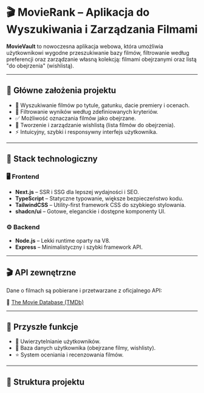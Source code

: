 # 🎬 MovieRank – Aplikacja do Wyszukiwania i Zarządzania Filmami

**MovieVault** to nowoczesna aplikacja webowa, która umożliwia użytkownikowi wygodne przeszukiwanie bazy filmów, filtrowanie według preferencji oraz zarządzanie własną kolekcją: filmami obejrzanymi oraz listą "do obejrzenia" (wishlistą).

---

## 📌 Główne założenia projektu

- 🔎 Wyszukiwanie filmów po tytule, gatunku, dacie premiery i ocenach.
- 📂 Filtrowanie wyników według zdefiniowanych kryteriów.
- ✅ Możliwość oznaczania filmów jako obejrzane.
- 🎯 Tworzenie i zarządzanie wishlistą (lista filmów do obejrzenia).
- ⚡ Intuicyjny, szybki i responsywny interfejs użytkownika.

---

## 🧱 Stack technologiczny

### 🖥️ Frontend

- **Next.js** – SSR i SSG dla lepszej wydajności i SEO.
- **TypeScript** – Statyczne typowanie, większe bezpieczeństwo kodu.
- **TailwindCSS** – Utility-first framework CSS do szybkiego stylowania.
- **shadcn/ui** – Gotowe, eleganckie i dostępne komponenty UI.

### ⚙️ Backend

- **Node.js** – Lekki runtime oparty na V8.
- **Express** – Minimalistyczny i szybki framework API.

---

## 🎬 API zewnętrzne

Dane o filmach są pobierane i przetwarzane z oficjalnego API:

🔗 [The Movie Database (TMDb)](https://developer.themoviedb.org)

---

## 🚀 Przyszłe funkcje

- 🔐 Uwierzytelnianie użytkowników.
- 💾 Baza danych użytkownika (obejrzane filmy, wishlisty).
- ⭐ System oceniania i recenzowania filmów.

---

## 🧭 Struktura projektu


